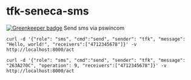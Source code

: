 # tfk-seneca-sms

[![Greenkeeper badge](https://badges.greenkeeper.io/telemark/tfk-seneca-sms.svg)](https://greenkeeper.io/)
Send sms via pswincom

```curl -d '{"role": "sms", "cmd":"send", "sender": "tfk", "message": "Hello, world!", "receivers":["4712345678"]}' -v http://localhost:8000/act```

```curl -d '{"role": "sms", "cmd":"send", "sender": "tfk", "message": "263A270C", "operation": 9, "receivers":["4712345678"]}' -v http://localhost:8000/act```